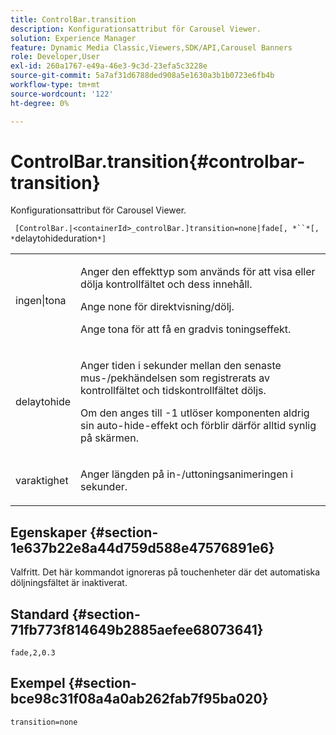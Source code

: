 ```yaml
---
title: ControlBar.transition
description: Konfigurationsattribut för Carousel Viewer.
solution: Experience Manager
feature: Dynamic Media Classic,Viewers,SDK/API,Carousel Banners
role: Developer,User
exl-id: 260a1767-e49a-46e3-9c3d-23efa5c3228e
source-git-commit: 5a7af31d6788ded908a5e1630a3b1b0723e6fb4b
workflow-type: tm+mt
source-wordcount: '122'
ht-degree: 0%

---
```


# ControlBar.transition{#controlbar-transition}

Konfigurationsattribut för Carousel Viewer.

` [ControlBar.|<containerId>_controlBar.]transition=none|fade[, *``*[, *`delaytohideduration`*]`

<table id="table_441553CD34C94A58A9D7CBF772DEDDB6"> 
 <tbody> 
  <tr> 
   <td colname="col1"> <p> <span class="codeph"> ingen|tona</span> </p> </td> 
   <td colname="col2"> <p> Anger den effekttyp som används för att visa eller dölja kontrollfältet och dess innehåll. </p> <p>Ange <span class="codeph"> none</span> för direktvisning/dölj. </p> <p>Ange <span class="codeph"> tona</span> för att få en gradvis toningseffekt. </p> </td> 
  </tr> 
  <tr> 
   <td colname="col1"> <p><span class="codeph"><span class="varname"> delaytohide</span></span> </p> </td> 
   <td colname="col2"> <p> Anger tiden i sekunder mellan den senaste mus-/pekhändelsen som registrerats av kontrollfältet och tidskontrollfältet döljs. </p> <p>Om den anges till <span class="codeph"> -1</span> utlöser komponenten aldrig sin auto-hide-effekt och förblir därför alltid synlig på skärmen. </p> </td> 
  </tr> 
  <tr> 
   <td colname="col1"> <p><span class="codeph"><span class="varname"> varaktighet</span></span> </p> </td> 
   <td colname="col2"> <p> Anger längden på in-/uttoningsanimeringen i sekunder. </p> </td> 
  </tr> 
 </tbody> 
</table>

## Egenskaper {#section-1e637b22e8a44d759d588e47576891e6}

Valfritt. Det här kommandot ignoreras på touchenheter där det automatiska döljningsfältet är inaktiverat.

## Standard {#section-71fb773f814649b2885aefee68073641}

`fade,2,0.3`

## Exempel {#section-bce98c31f08a4a0ab262fab7f95ba020}

```
transition=none
```
